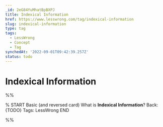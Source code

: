 ```yaml
---
_id: 2eG84YuMhatBpBXPJ
title: Indexical Information
href: https://www.lesswrong.com/tag/indexical-information
slug: indexical-information
type: tag
tags:
  - LessWrong
  - Concept
  - Tag
synchedAt: '2022-09-01T09:42:39.257Z'
status: todo
---
```


# Indexical Information


%%

% START
Basic (and reversed card)
What is **Indexical Information**?
Back: {TODO}
Tags: LessWrong
END

%%
	
